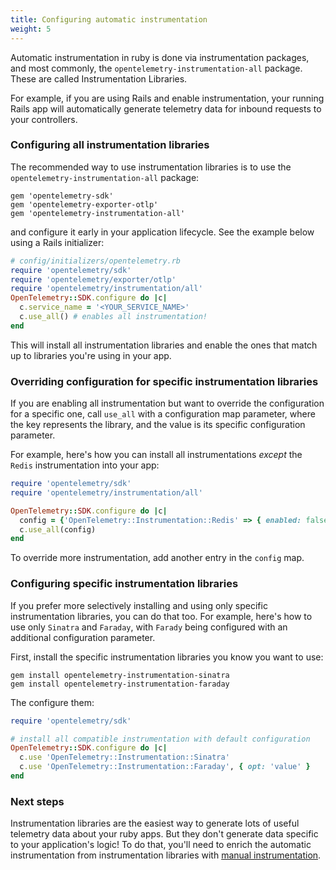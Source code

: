 ```yaml
---
title: Configuring automatic instrumentation
weight: 5
---
```


Automatic instrumentation in ruby is done via instrumentation packages, and most commonly, the `opentelemetry-instrumentation-all` package. These are called Instrumentation Libraries.

For example, if you are using Rails and enable instrumentation, your running Rails app will automatically generate telemetry data for inbound requests to your controllers.

### Configuring all instrumentation libraries

The recommended way to use instrumentation libraries is to use the `opentelemetry-instrumentation-all` package:

```console
gem 'opentelemetry-sdk'
gem 'opentelemetry-exporter-otlp'
gem 'opentelemetry-instrumentation-all'
```

and configure it early in your application lifecycle. See the example below using a Rails initializer:

```ruby
# config/initializers/opentelemetry.rb
require 'opentelemetry/sdk'
require 'opentelemetry/exporter/otlp'
require 'opentelemetry/instrumentation/all'
OpenTelemetry::SDK.configure do |c|
  c.service_name = '<YOUR_SERVICE_NAME>'
  c.use_all() # enables all instrumentation!
end
```

This will install all instrumentation libraries and enable the ones that match up to libraries you're using in your app.

### Overriding configuration for specific instrumentation libraries

If you are enabling all instrumentation but want to override the configuration for a specific one, call `use_all` with a configuration map parameter, where the key represents the library, and the value is its specific configuration parameter.

For example, here's how you can install all instrumentations _except_ the `Redis` instrumentation into your app:

```ruby
require 'opentelemetry/sdk'
require 'opentelemetry/instrumentation/all'

OpenTelemetry::SDK.configure do |c|
  config = {'OpenTelemetry::Instrumentation::Redis' => { enabled: false }}
  c.use_all(config)
end
```

To override more instrumentation, add another entry in the `config` map.

### Configuring specific instrumentation libraries

If you prefer more selectively installing and using only specific instrumentation libraries, you can do that too. For example, here's how to use only `Sinatra` and `Faraday`, with `Farady` being configured with an additional configuration parameter.

First, install the specific instrumentation libraries you know you want to use:

```console
gem install opentelemetry-instrumentation-sinatra
gem install opentelemetry-instrumentation-faraday
```

The configure them:


```ruby
require 'opentelemetry/sdk'

# install all compatible instrumentation with default configuration
OpenTelemetry::SDK.configure do |c|
  c.use 'OpenTelemetry::Instrumentation::Sinatra'
  c.use 'OpenTelemetry::Instrumentation::Faraday', { opt: 'value' }
end
```

### Next steps

Instrumentation libraries are the easiest way to generate lots of useful telemetry data about your ruby apps. But they don't generate data specific to your application's logic! To do that, you'll need to enrich the automatic instrumentation from instrumentation libraries with [manual instrumentation](manual_instrumentation).
